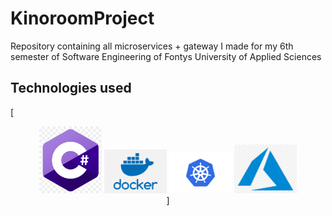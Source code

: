 # KinoroomProject
Repository containing all microservices + gateway I made for my 6th semester of Software Engineering of Fontys University of Applied Sciences

## Technologies used
[<div align="center">
  <!-- You are encouraged to replace this logo with your own! Otherwise you can also remove it. -->
  <img src="img/NET_Core_Logo.svg.png" alt="logo" width="100"  height="auto" />
  <img src="img/docker.png" alt="logo" width="100"  height="auto" />
  <img src="img/kubernetes.png" alt="logo" width="100"  height="auto" />
  <img src="img/azure.png" alt="logo" width="100"  height="auto" />
  <br/>]